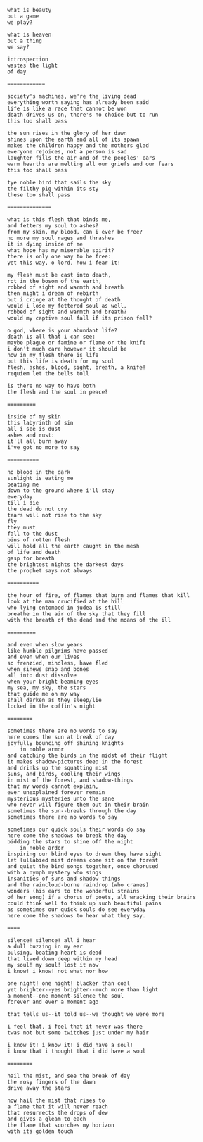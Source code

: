 ---
---
		what is beauty
		but a game
		we play?

		what is heaven
		but a thing
		we say?

		introspection
		wastes the light
		of day

		============

		society's machines, we're the living dead
		everything worth saying has already been said
		life is like a race that cannot be won
		death drives us on, there's no choice but to run
		this too shall pass

		the sun rises in the glory of her dawn
		shines upon the earth and all of its spawn
		makes the children happy and the mothers glad
		everyone rejoices, not a person is sad
		laughter fills the air and of the peoples' ears
		warm hearths are melting all our griefs and our fears
		this too shall pass

		tye noble bird that sails the sky
		the filthy pig within its sty
		these too shall pass

		==============

		what is this flesh that binds me,
		and fetters my soul to ashes?
		from my skin, my blood, can i ever be free?
		no more my soul rages and thrashes
		it is dying inside of me
		what hope has my miserable spirit?
		there is only one way to be free:
		yet this way, o lord, how i fear it!

		my flesh must be cast into death,
		rot in the bosom of the earth,
		robbed of sight and warmth and breath
		then might i dream of rebirth
		but i cringe at the thought of death
		would i lose my fettered soul as well,
		robbed of sight and warmth and breath?
		would my captive soul fall if its prison fell?

		o god, where is your abundant life?
		death is all that i can see:
		maybe plague or famine or flame or the knife
		i don't much care however it should be
		now in my flesh there is life
		but this life is death for my soul
		flesh, ashes, blood, sight, breath, a knife!
		requiem let the bells toll

		is there no way to have both
		the flesh and the soul in peace?

		=========

		inside of my skin
		this labyrinth of sin
		all i see is dust
		ashes and rust:
		it'll all burn away
		i've got no more to say

		==========

		no blood in the dark
		sunlight is eating me
		beating me
		down to the ground where i'll stay
		everyday
		till i die
		the dead do not cry
		tears will not rise to the sky
		fly
		they must
		fall to the dust
		bins of rotten flesh
		will hold all the earth caught in the mesh
		of life and death
		gasp for breath
		the brightest nights the darkest days
		the prophet says not always

		==========

		the hour of fire, of flames that burn and flames that kill
		look at the man crucified at the hill
		who lying entombed in judea is still
		breathe in the air of the sky that they fill
		with the breath of the dead and the moans of the ill

		=========

		and even when slow years
		like humble pilgrims have passed
		and even when our lives
		so frenzied, mindless, have fled
		when sinews snap and bones
		all into dust dissolve
		when your bright-beaming eyes
		my sea, my sky, the stars
		that guide me on my way
		shall darken as they sleep/lie
		locked in the coffin's night

		========

		sometimes there are no words to say
		here comes the sun at break of day
		joyfully bouncing off shining knights
			in noble armor
		and catching the birds in the midst of their flight
		it makes shadow-pictures deep in the forest
		and drinks up the squatting mist
		suns, and birds, cooling their wings
		in mist of the forest, and shadow-things
		that my words cannot explain,
		ever unexplained forever remain
		mysterious mysteries unto the sane
		who never will figure them out in their brain
		sometimes the sun--breaks through the day
		sometimes there are no words to say

		sometimes our quick souls their words do say
		here come the shadows to break the day
		bidding the stars to shine off the night
			in noble ardor
		inspiring our blind eyes to dream they have sight
		let lullabied mist dreams come sit on the forest
		and quiet the bird songs together, once chorused
		with a nymph mystery who sings
		insanities of suns and shadow-things
		and the raincloud-borne raindrop (who cranes)
		wonders (his ears to the wonderful strains
		of her song) if a chorus of poets, all wracking their brains
		could think well to think up such beautiful pains
		as sometimes our quick souls do see everyday
		here come the shadows to hear what they say.

		====

		silence! silence! all i hear
		a dull buzzing in my ear
		pulsing, beating heart is dead
		that lived down deep within my head
		my soul! my soul! lost it now
		i know! i know! not what nor how

		one night! one night! blacker than coal
		yet brighter--yes brighter--much more than light
		a moment--one moment-silence the soul
		forever and ever a moment ago

		that tells us--it told us--we thought we were more

		i feel that, i feel that it never was there
		twas not but some twitches just under my hair

		i know it! i know it! i did have a soul!
		i know that i thought that i did have a soul

		========

		hail the mist, and see the break of day
		the rosy fingers of the dawn
		drive away the stars

		now hail the mist that rises to
		a flame that it will never reach
		that resurrects the drops of dew
		and gives a gleam to each
		the flame that scorches my horizon
		with its golden touch